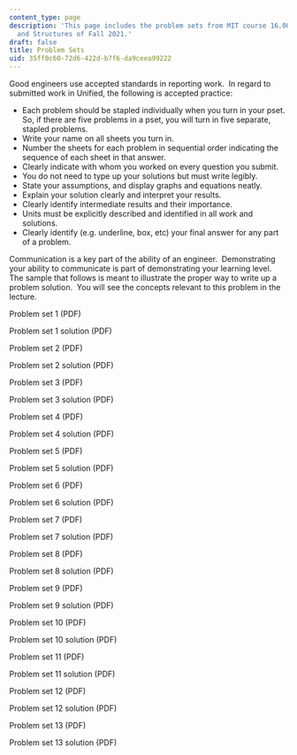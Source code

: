 ```yaml
---
content_type: page
description: 'This page includes the problem sets from MIT course 16.001 Unified Engineering:  Materials
  and Structures of Fall 2021.'
draft: false
title: Problem Sets
uid: 35ff0c60-72d6-422d-b7f6-da9ceea99222
---
```

Good engineers use accepted standards in reporting work.  In regard to submitted work in Unified, the following is accepted practice:

- Each problem should be stapled individually when you turn in your pset.  So, if there are five problems in a pset, you will turn in five separate, stapled problems. 
- Write your name on all sheets you turn in.
- Number the sheets for each problem in sequential order indicating the sequence of each sheet in that answer.
- Clearly indicate with whom you worked on every question you submit.
- You do not need to type up your solutions but must write legibly.
- State your assumptions, and display graphs and equations neatly.
- Explain your solution clearly and interpret your results.
- Clearly identify intermediate results and their importance.
- Units must be explicitly described and identified in all work and solutions.
- Clearly identify (e.g. underline, box, etc) your final answer for any part of a problem.

Communication is a key part of the ability of an engineer.  Demonstrating your ability to communicate is part of demonstrating your learning level. The sample that follows is meant to illustrate the proper way to write up a problem solution.  You will see the concepts relevant to this problem in the lecture.

Problem set 1 (PDF)

Problem set 1 solution (PDF)

Problem set 2 (PDF)

Problem set 2 solution (PDF)

Problem set 3 (PDF)

Problem set 3 solution (PDF)

Problem set 4 (PDF)

Problem set 4 solution (PDF)

Problem set 5 (PDF)

Problem set 5 solution (PDF)

Problem set 6 (PDF)

Problem set 6 solution (PDF)

Problem set 7 (PDF)

Problem set 7 solution (PDF)

Problem set 8 (PDF)

Problem set 8 solution (PDF)

Problem set 9 (PDF)

Problem set 9 solution (PDF)

Problem set 10 (PDF)

Problem set 10 solution (PDF)

Problem set 11 (PDF)

Problem set 11 solution (PDF)

Problem set 12 (PDF)

Problem set 12 solution (PDF)

Problem set 13 (PDF)

Problem set 13 solution (PDF)
